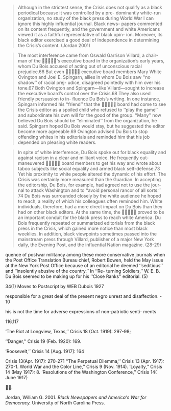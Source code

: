 > Although in the strictest sense, the Crisis does not qualify as a black periodical because it was controlled by a pre- dominantly white-run organization, no study of the black press during World War I can ignore this highly influential journal. Black news- papers commented on its content frequently, and the government and white Americans viewed it as a faithful representative of black opin- ion. Moreover, its black editor exercised a good deal of independence in determining the Crisis’s content. (Jordan 2001)


> The most interference came from Oswald Garrison Villard, a chair- man of the ’s executive board in the organization’s early years, whom Du Bois accused of acting out of unconscious racial prejudice.66 But even  executive board members Mary White Ovington and Joel E. Spingarn, allies in whom Du Bois saw ‘‘no shadow’’ of racial prej- udice, disagreed pointedly with him over his tone.67 Both Ovington and Spingarn—like Villard—sought to increase the executive board’s control over the Crisis.68 They also used friendly persuasion to in- fluence Du Bois’s writing. In one instance, Spingarn informed his ‘‘friend’’ that the  board had come to see the Crisis editor as a spoiled child who refused to ‘‘play the game’’ and subordinate his own  will for the good of the group. ‘‘Many’’ now believed Du Bois should be ‘‘eliminated’’ from the organization, he said. Spingarn hoped Du Bois would stay, but he suggested the editor become more agreeable.69 Ovington advised Du Bois to stop offending whites in his editorials and reminded him that his job depended on pleasing white readers.

> In spite of white interference, Du Bois spoke out for black equality and against racism in a clear and militant voice. He frequently out- maneuvered  board members to get his way and wrote about taboo subjects like social equality and armed black self-defense.73 Yet his proximity to white people altered the dynamic of his effort. The Crisis was certainly more measured than the Guardian. In accepting the editorship, Du Bois, for example, had agreed not to use the jour- nal to attack Washington and to ‘‘avoid personal rancor of all sorts.’’ 74 Du Bois was surrounded closely by the white audience he hoped to reach, a reality of which his colleagues often reminded him. White individuals, therefore, had a more direct impact on Du Bois than they had on other black editors. At the same time, the  proved to be an important conduit for the black press to reach white America. Du Bois frequently repeated or summarized editorials from the black press in the Crisis, which gained more notice than most black weeklies. In addition, black viewpoints sometimes passed into the mainstream press through Villard, publisher of a major New York daily, the Evening Post, and the influential Nation magazine. (28-29)


 quence of postwar militancy among these more conservative journals when the Post Office Translation Bureau chief, Robert Bowen, held the May issue at the New York Post Office because of an editorial he deemed ‘‘seditious’’ and ‘‘insolently abusive of the country.’’ In ‘‘Re- turning Soldiers,’’ W. E. B. Du Bois seemed to be making up for his ‘‘Close Ranks’’ editorial.  (5)


34(1) Moves to Postscript by WEB Dubois
1927


responsible for a great deal of the present negro unrest and disaffection. - 10


his is not the time for adverse expressions of non-patriotic senti- ments


116,117

‘The Riot at Longview, Texas,’’ Crisis 18 (Oct. 1919): 297-98;

‘‘Danger,’’ Crisis 19 (Feb. 1920): 169.

‘Roosevelt,’’ Crisis 14 [Aug. 1917]: 164

Crisis 13(Apr. 1917): 270-271
 ‘‘The Perpetual Dilemma,’’ Crisis 13 (Apr. 1917): 270-1.
World War and the Color Line,’’ Crisis 9 (Nov. 1914).
‘Loyalty,’’ Crisis 14 (May 1917): 8.
‘Resolutions of the Washington Conference,’’ Crisis 14( June 1917)

.


Jordan, William G. 2001. *Black Newspapers and America's War for Democracy.* University of North Carolina Press.

